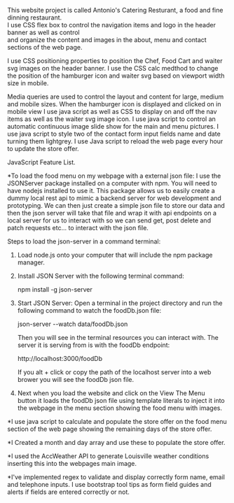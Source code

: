 This website project is called Antonio's Catering Resturant, a food and fine dinning restaurant.  
 I use CSS flex box to control the navigation items and logo in the header banner as well as control  
 and organize the content and images in the about, menu and contact sections of the web page.

I use CSS positioning properties to position the Chef, Food Cart and waiter svg images on the header banner.
I use the CSS calc medthod to change the position of the hamburger icon and waiter svg based on viewport width size in mobile.

Media queries are used to control the layout and content for large, medium and mobile sizes.
When the hamburger icon is displayed and clicked on in mobile view I use java script as well as CSS to display on and off the nav items as well as the waiter svg image icon.
I use java script to control an automatic continuous image slide show for the main and menu pictures.
I use java script to style two of the contact form input fields name and date turning them lightgrey.
I use Java script to reload the web page every hour to update the store offer.

JavaScript Feature List.

\*To load the food menu on my webpage with a external json file:
I use the JSONServer package installed on a computer with npm. You will need to have nodejs installed to use it. This package allows us to easily create a dummy local rest api to mimic a backend server for web development and prototyping. We can then just create a simple json file to store our data and then the json server will take that file and wrap it with api endpoints on a local server for us to interact with so we can send get, post delete and patch requests etc... to interact with the json file.

Steps to load the json-server in a command terminal:

1. Load node.js onto your computer that will include the npm package  
   manager.
2. Install JSON Server with the following terminal command:

   npm install -g json-server

3. Start JSON Server:
   Open a terminal in the project directory and run the following command to watch the foodDb.json file:

   json-server --watch data/foodDb.json

   Then you will see in the terminal resources you can interact with. The server it is serving from is with the foodDb endpoint:

   http://localhost:3000/foodDb

   If you alt + click or copy the path of the localhost server into a web brower you will see the foodDb json file.

4. Next when you load the website and click on the View The Menu  
   button it loads the foodDb json file using template literals to inject it into the webpage in the menu section showing the food menu with images.

\*I use java script to calculate and populate the store offer on the food menu section of the web page showing the remaining days of the store offer.

\*I Created a month and day array and use these to populate the store offer.

\*I used the AccWeather API to generate Louisville weather conditions inserting this into the webpages main image.

\*I've implemented regex to validate and display correctly form name, email and telephone inputs. I use bootstrap tool tips as form field guides and alerts if fields are entered correctly or not.
